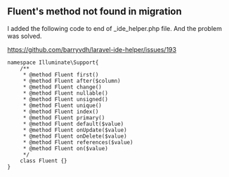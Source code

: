 ## Fluent's method not found in migration 
I added the following code to end of _ide_helper.php file. And the problem was solved.

https://github.com/barryvdh/laravel-ide-helper/issues/193

    namespace Illuminate\Support{
        /**
         * @method Fluent first()
         * @method Fluent after($column)
         * @method Fluent change()
         * @method Fluent nullable()
         * @method Fluent unsigned()
         * @method Fluent unique()
         * @method Fluent index()
         * @method Fluent primary()
         * @method Fluent default($value)
         * @method Fluent onUpdate($value)
         * @method Fluent onDelete($value)
         * @method Fluent references($value)
         * @method Fluent on($value)
         */
        class Fluent {}
    }
